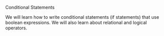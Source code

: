 Conditional Statements

We will learn how to write conditional statements (if statements) that use boolean expressions.  We will also learn about relational and logical operators. 